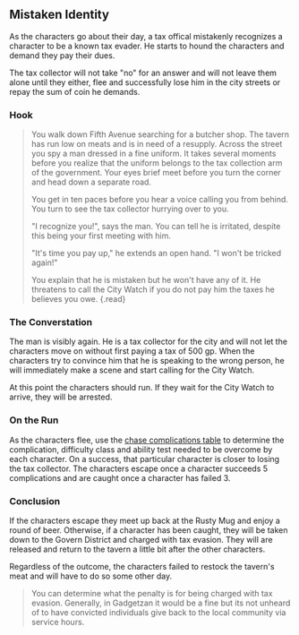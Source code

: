 ## Mistaken Identity
As the characters go about their day, a tax offical mistakenly recognizes a character to be a known tax evader. He starts to hound the characters and demand they pay their dues.

The tax collector will not take "no" for an answer and will not leave them alone until they either, flee and successfully lose him in the city streets or repay the sum of coin he demands.

### Hook
>You walk down Fifth Avenue searching for a butcher shop. The tavern has run low on meats and is in need of a resupply. Across the street you spy a man dressed in a fine uniform. It takes several moments before you realize that the uniform belongs to the tax collection arm of the government. Your eyes brief meet before you turn the corner and head down a separate road.
>
>You get in ten paces before you hear a voice calling you from behind. You turn to see the tax collector hurrying over to you.
>
>"I recognize you!", says the man. You can tell he is irritated, despite this being your first meeting with him.
>
>"It's time you pay up," he extends an open hand. "I won't be tricked again!"
>
>You explain that he is mistaken but he won't have any of it. He threatens to call the City Watch if you do not pay him the taxes he believes you owe.
{.read}

### The Converstation
The man is visibly again. He is a tax collector for the city and will not let the characters move on without first paying a tax of 500 gp. When the characters try to convince him that he is speaking to the wrong person, he will immediately make a scene and start calling for the City Watch.

At this point the characters should run. If they wait for the City Watch to arrive, they will be arrested.

### On the Run
As the characters flee, use the [chase complications table](../../.references/tables/chase-complications.md) to determine the complication, difficulty class and ability test needed to be overcome by each character. On a success, that particular character is closer to losing the tax collector. The characters escape once a character succeeds 5 complications and are caught once a character has failed 3.

### Conclusion
If the characters escape they meet up back at the Rusty Mug and enjoy a round of beer. Otherwise, if a character has been caught, they will be taken down to the Govern District and charged with tax evasion. They will are released and return to the tavern a little bit after the other characters.

Regardless of the outcome, the characters failed to restock the tavern's meat and will have to do so some other day.

>You can determine what the penalty is for being charged with tax evasion. Generally, in Gadgetzan it would be a fine but its not unheard of to have convicted individuals give back to the local community via service hours.